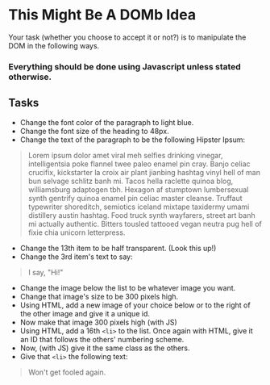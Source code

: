 # This Might Be A DOMb Idea

Your task (whether you choose to accept it or not?) is to manipulate the DOM in the following ways.

### **Everything should be done using Javascript unless stated otherwise.**

## Tasks

* Change the font color of the paragraph to light blue.
* Change the font size of the heading to 48px.
* Change the text of the paragraph to be the following Hipster Ipsum:

> Lorem ipsum dolor amet viral meh selfies drinking vinegar, intelligentsia poke flannel twee paleo enamel pin cray. Banjo celiac crucifix, kickstarter la croix air plant jianbing hashtag vinyl hell of man bun selvage schlitz banh mi. Tacos hella raclette quinoa blog, williamsburg adaptogen tbh. Hexagon af stumptown lumbersexual synth gentrify quinoa enamel pin celiac master cleanse. Truffaut typewriter shoreditch, semiotics iceland mixtape taxidermy umami distillery austin hashtag. Food truck synth wayfarers, street art banh mi actually authentic. Bitters tousled tattooed vegan neutra pug hell of fixie chia unicorn letterpress.

* Change the 13th item to be half transparent. (Look this up!)
* Change the 3rd item's text to say:
> I say, "Hi!"
* Change the image below the list to be whatever image you want.
* Change that image's size to be 300 pixels high.
* Using HTML, add a new image of your choice below or to the right of the other image and give it a unique id.
* Now make that image 300 pixels high (with JS)
* Using HTML, add a 16th `<li>` to the list. Once again with HTML, give it an ID that follows the others' numbering scheme.
* Now, (with JS) give it the same class as the others.
* Give that `<li>` the following text:
> Won't get fooled again.
